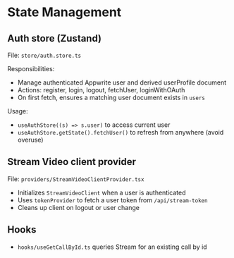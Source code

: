 # State Management

## Auth store (Zustand)
File: `store/auth.store.ts`

Responsibilities:
- Manage authenticated Appwrite user and derived userProfile document
- Actions: register, login, logout, fetchUser, loginWithOAuth
- On first fetch, ensures a matching user document exists in `users`

Usage:
- `useAuthStore((s) => s.user)` to access current user
- `useAuthStore.getState().fetchUser()` to refresh from anywhere (avoid overuse)

## Stream Video client provider
File: `providers/StreamVideoClientProvider.tsx`

- Initializes `StreamVideoClient` when a user is authenticated
- Uses `tokenProvider` to fetch a user token from `/api/stream-token`
- Cleans up client on logout or user change

## Hooks
- `hooks/useGetCallById.ts` queries Stream for an existing call by id
